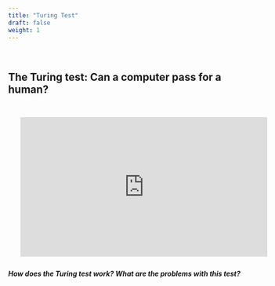 ```yaml
---
title: "Turing Test"
draft: false
weight: 1
---
```

<br>

## The Turing test: Can a computer pass for a human?

<br>

<div style="max-width:100%"><div style="position:relative;height:0;padding-bottom:56.25%"><iframe width="560" height="315" src="https://www.youtube.com/embed/3wLqsRLvV-c" title="YouTube video player" frameborder="0" allow="accelerometer; autoplay; clipboard-write; encrypted-media; gyroscope; picture-in-picture" width="100%" height="480" style="position:absolute;left:0;top:0;width:100%;height:100%;padding: 2% 5%"  allowfullscreen></iframe></div></div>

<br>

##### **How does the Turing test work? What are the problems with this test?**